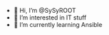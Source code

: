- 👋 Hi, I’m @SySyROOT
- 👀 I’m interested in IT stuff
- 🌱 I’m currently learning Ansible
<!---
- 💞️ I’m looking to collaborate on ...
- 📫 How to reach me ...
--->

<!---
SySyROOT/SySyROOT is a ✨ special ✨ repository because its `README.md` (this file) appears on your GitHub profile.
You can click the Preview link to take a look at your changes.
--->
